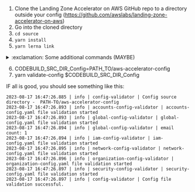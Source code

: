 1. Clone the Landing Zone Accelerator on AWS GitHub repo to a directory outside your config (https://github.com/awslabs/landing-zone-accelerator-on-aws)
2. Go into the cloned directory
3. `cd source`
4. `yarn install`
5. `yarn lerna link`

<details>
    <summary>:exclamation: Some additional commands (MAYBE)</summary>
    <p>While testing, I also had to run the following for this to work. In the past I did not. Not sure if this is new. <br />
    <code>npm install -g ts-node</code> <br />>
    <code>npm i --save-dev @types/node</code>
    </p>
</details>

6. CODEBUILD_SRC_DIR_Config=PATH_TO/aws-accelerator-config
7. yarn validate-config $CODEBUILD_SRC_DIR_Config


IF all is good, you should see something like this:
```shell
2023-08-17 16:47:26.885 | info | config-validator | Config source directory -  PATH-TO/aws-accelerator-config
2023-08-17 16:47:26.893 | info | accounts-config-validator | accounts-config.yaml file validation started
2023-08-17 16:47:26.893 | info | global-config-validator | global-config.yaml file validation started
2023-08-17 16:47:26.894 | info | global-config-validator | email count: 1
2023-08-17 16:47:26.894 | info | iam-config-validator | iam-config.yaml file validation started
2023-08-17 16:47:26.895 | info | network-config-validator | network-config.yaml file validation started
2023-08-17 16:47:26.896 | info | organization-config-validator | organization-config.yaml file validation started
2023-08-17 16:47:26.897 | info | security-config-validator | security-config.yaml file validation started
2023-08-17 16:47:26.897 | info | config-validator | Config file validation successful.

```
